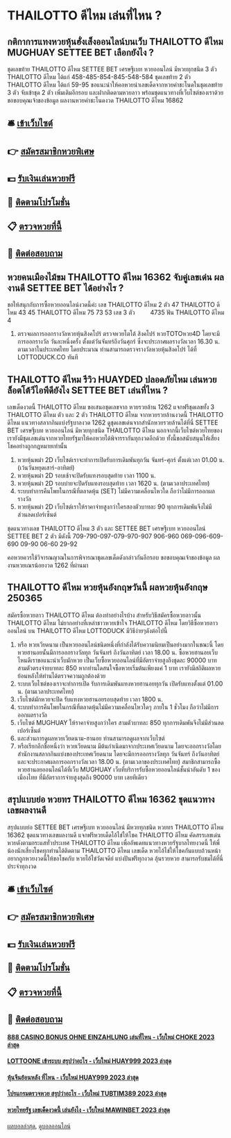 # THAILOTTO ดีไหม เล่นที่ไหน ?
## กติกาการแทงหวยหุ้นฮั่งเส็งออนไลน์บนเว็บ THAILOTTO ดีไหม MUGHUAY SETTEE BET เลือกยังไง ?
ชุดเลขท้าย THAILOTTO ดีไหม SETTEE BET เศรษฐีเบท หวยออนไลน์ มีหวยทุกชนิด 3 ตัว THAILOTTO ดีไหม ได้แก่
458-485-854-845-548-584
ชุดเลขท้าย 2 ตัว THAILOTTO ดีไหม ได้แก่
59-95
ขอแนะนำให้คอหวยนำเลขเด็ดจากหวยคำชะโนดในชุดเลขท้าย 3 ตัว จับเข้าชุด 2 ตัว เพิ่มเติมอีกรอบ และฝากติดตามหวยลาว พร้อมชุดแนวทางที่เว็บไซต์ของเราด้วย
ขอขอบคุณเจ้าของข้อมูล
ผลงานหวยคำชะโนดงวด THAILOTTO ดีไหม 16862


## 🛎 [เข้าเว็บไซต์](https://bit.ly/3BG5bNw)
## 👉 [สมัครสมาชิกหวยพิเศษ](https://bit.ly/3BG5bNw)
## 💵 [รับเงินเล่นหวยฟรี](https://bit.ly/3C3mvgS)
## 👑 [ติดตามโปรโมชั่น](https://bit.ly/3C3mvgS)
## 📋 [ตรวจหวยที่นี้](https://bit.ly/3C3mvgS)
## 📱 [ติดต่อสอบถาม](https://bit.ly/3C3mvgS)

## หวยคนเมืองไม้ขม THAILOTTO ดีไหม 16362 จับคู่เลขเด่น ผลงานดี SETTEE BET ได้อย่างไร ?
ขอให้สนุกกับการซื้อหวยออนไลน์งวดนี้ค่ะ
เลข THAILOTTO ดีไหม 2 ตัว 47 THAILOTTO ดีไหม 43 45 THAILOTTO ดีไหม 75 73 53
เลข 3 ตัว         4735
ฟัน THAILOTTO ดีไหม 4
1. ตรวจผลการออกรางวัลหวยหุ้นสิงคโปร์ ตรวจหวยโตโต้ สิงคโปร์ หวยTOTOหวย4D โดยจะมีการออกรางวัล วันละหนึ่งครั้ง ตั้งแต่วันจันทร์ถึงวันศุกร์ ซึ่งจะประกาศผลรางวัลเวลา 16.30 น. ตามเวลาในประเทศไทย โดยประมาณ ท่านสามารถตรวจรางวัลหวยหุ้นสิงคโปร์ ได้ที่ LOTTODUCK.CO ทันที

## THAILOTTO ดีไหม รีวิว HUAYDED ปลอดภัยไหม เล่นหวยล็อตโต้วีไอพีดียังไง SETTEE BET เล่นที่ไหน ?
เลขเด็ดงวดนี้ THAILOTTO ดีไหม ขอเสนอชุดเลขจาก หวยรวยล้าน 1262 แจกฟรีชุดเลขทั้ง 3 THAILOTTO ดีไหม ตัว และ 2 ตัว THAILOTTO ดีไหม จากหวยรวยล้านงวดนี้ THAILOTTO ดีไหม แนวทางสลากกินแบ่งรัฐบาลงวด 1262 ดูชุดเลขเด่นจากสำนักหวยรวยล้านได้ที่นี่ SETTEE BET เศรษฐีเบท หวยออนไลน์ มีหวยทุกชนิด THAILOTTO ดีไหม นอกจากนี้เว็บไซต์หวยไทยของเรายังมีชุดเลขเด่นจากหวยไทยรัฐมาให้คอหวยได้พิจารรากันทุกงวดอีกด้วย ทั้งนี้ขอสนับสนุนให้เสี่ยงโชคอย่างถูกกฎหมายเท่านั้น
1. หวยหุ้นพม่า 2D เว็บไซต์เราจะทำการเปิดรับการเดิมพันทุกวัน จันทร์-ศุกร์ ตั้งแต่เวลา 01.00 น. (เว้นวันหยุดเสาร์-อาทิตย์)
2. หวยหุ้นพม่า 2D รอบเช้าจะปิดรับแทงรอบสุดท้าย เวลา 1100 น.
3. หวยหุ้นพม่า 2D รอบบ่ายจะปิดรับแทงรอบสุดท้าย เวลา 1620 น. (ตามเวลาประเทศไทย)
4. ระบบทำการคืนโพยในกรณีที่ตลาดหุ้น (SET) ไม่มีความเคลื่อนไหวใด ถือว่าไม่มีการออกผลรางวัล
5. หวยหุ้นพม่า 2D เว็บไซต์เราให้ราคาจ่ายสูงกว่าใครสองตัวบาทละ 90 ทุกการเดิมพันจึงไม่มีส่วนลดเปอร์เซ็นต์

ชุดแนวทางเลข THAILOTTO ดีไหม 3 ตัว และ SETTEE BET เศรษฐีเบท หวยออนไลน์ SETTEE BET 2 ตัว มีดังนี้
709-790-097-079-970-907
906-960
069-096-609-690
09-90
06-60
29-92

คอหวยควรใช้วิจารณญาณในการพิจารณาชุดเลขเด็ดดังกล่าวกันอีกรอบ
ขอขอบคุณเจ้าของข้อมูล
ผลงานหวยเณรน้อยงวด 1262 ที่ผ่านมา

## THAILOTTO ดีไหม หวยหุ้นอังกฤษวันนี้ ผลหวยหุ้นอังกฤษ 250365
สมัครซื้อหวยลาว THAILOTTO ดีไหม ต้องทำอย่างไรบ้าง
สำหรับวิธีสมัครซื้อหวยลาวนั้น THAILOTTO ดีไหม ไม่ยากอย่างที่เหล่าชาวหวยเข้าใจ THAILOTTO ดีไหม โดยวิธีซื้อหวยลาวออนไลน์ บน THAILOTTO ดีไหม LOTTODUCK มีวิธีง่ายๆดังต่อไปนี้
1. หรือ หวยเวียดนาม เป็นหวยออนไลน์ชนิดหนึ่งที่กำลังได้รับความนิยมเป็นอย่างมากในขณะนี้ โดยหวยฮานอยนั้นมีการออกรางวัลทุก วันจันทร์ ถึงวันอาทิตย์ เวลา 18.00 น. ซื้อหวยฮานอยเว็บไหนดีเราขอแนะนำเว็บมักหวย เป็นเว็บซื้อหวยออนไลน์ที่มีอัตราจ่ายสูงถึงชุดละ 90000 บาท สามตัวตรงจ่ายบาทละ 850 หากท่านใดสนใจซื้อหวยเริ่มต้นเพียงแค่ 1 บาท เรายังมีสถิติผลหวยย้อนหลังให้ท่านได้ตรวจความถูกต้องด้วย
2. ระบบเว็บไซต์ของเราจะทำการเปิด รับการเดิมพันแทงหวยฮานอยทุกวัน เปิดรับแทงตั้งแต่ 01.00 น. (ตามเวลาประเทศไทย)
3. เว็บไซต์มักหวยจะปิด รับแทงหวยฮานอยรอบสุดท้าย เวลา 1800 น.
4. ระบบทำการคืนโพยในกรณีที่ตลาดหุ้นไม่มีความเคลื่อนไหวใดๆ ภายใน 1 ชั่วโมง ถือว่าไม่มีการออกผลรางวัล
5. เว็บไซต์ MUGHUAY ให้ราคาจ่ายสูงกว่าใคร สามตัวบาทละ 850 ทุกการเดิมพันจึงไม่มีส่วนลดเปอร์เซ็นต์
6. และส่วนการดูผลหวยเวียดนาม-ฮานอย ท่านสามารถดูผลจากเว็บไซต์
7. หรือเรียกอีกชื่อหนึ่งว่า หวยเวียดนาม มีต้นกำเนิดมาจากประเทศเวียดนาม โดยจะออกรางวัลโดยสำนักงานสลากกินแบ่งของประเทศเวียดนาม โดยจะมีการออกรางวัลทุก วันจันทร์ ถึงวันอาทิตย์ และจะประกาศผลการออกรางวัลเวลา 18.00 น. (ตามเวลาของประเทศไทย) สมาชิกสามารถซื้อหวยฮานอยออนไลน์ได้ที่เว็บ MUGHUAY เว็บที่บริการรับซื้อหวยออนไลน์ชั้นนำอันดับ 1 ของเมืองไทย ที่มีอัตราการจ่ายสูงสุดถึง 90000 บาท เลยทีเดียว

## สรุปแบบย่อ หวยทร THAILOTTO ดีไหม 16362 ชุดแนวทางเลขผลงานดี
สรุปแบบย่อ SETTEE BET เศรษฐีเบท หวยออนไลน์ มีหวยทุกชนิด หวยทร THAILOTTO ดีไหม 16362 ชุดแนวทางเลขผลงานดี แจกฟรีหวยเด็ดไอ้ไข่ให้โชค THAILOTTO ดีไหม คัดสรรเลขเด่นหวยดังตามกระแสทั่วประเทศ THAILOTTO ดีไหม เพื่ออัพเดทแนวทางหวยรัฐบาลไทยงวดนี้ ให้พี่น้องนักเสี่ยงโชคทุกท่านได้ติดตาม THAILOTTO ดีไหม เลขเด็ด หวยไอ้ไข่ให้โชคกันแบบถ้วนหน้า อยากถูกหวยงวดนี้ให้ขอโชคกับ หวยไอ้ไข่วัดเจดีย์ แบ่งปันฟรีทุกงวด ลุ้นรวยหวย สามารถรับชมได้ที่นี่ ประจำทุกงวด

## 🛎 [เข้าเว็บไซต์](https://bit.ly/3BG5bNw)
## 👉 [สมัครสมาชิกหวยพิเศษ](https://bit.ly/3BG5bNw)
## 💵 [รับเงินเล่นหวยฟรี](https://bit.ly/3C3mvgS)
## 👑 [ติดตามโปรโมชั่น](https://bit.ly/3C3mvgS)
## 📋 [ตรวจหวยที่นี้](https://bit.ly/3C3mvgS)
## 📱 [ติดต่อสอบถาม](https://bit.ly/3C3mvgS)

#### [888 CASINO BONUS OHNE EINZAHLUNG เล่นที่ไหน - เว็บใหม่ CHOKE 2023 ล่าสุด](https://atom.io/themes/888%20casino%20bonus%20ohne%20einzahlung%20เล่นที่ไหน%20-%20เว็บใหม่%20choke%202023%20ล่าสุด)
#### [LOTTOONE เข้าระบบ สรุปว่าอะไร - เว็บใหม่ HUAY999 2023 ล่าสุด](https://atom.io/themes/lottoone%20เข้าระบบ%20สรุปว่าอะไร%20-%20เว็บใหม่%20huay999%202023%20ล่าสุด)
#### [หุ้นจีนย้อนหลัง ที่ไหน - เว็บใหม่ HUAY999 2023 ล่าสุด](https://atom.io/themes/หุ้นจีนย้อนหลัง%20ที่ไหน%20-%20เว็บใหม่%20huay999%202023%20ล่าสุด)
#### [โปรแกรมตรวจหวย สรุปว่าอะไร - เว็บใหม่ TUBTIM389 2023 ล่าสุด](https://atom.io/themes/โปรแกรมตรวจหวย%20สรุปว่าอะไร%20-%20เว็บใหม่%20tubtim389%202023%20ล่าสุด)
#### [หวยไทยรัฐ เลขเด็ดงวดนี้ เล่นยังไง - เว็บใหม่ MAWINBET 2023 ล่าสุด](https://atom.io/themes/หวยไทยรัฐ%20เลขเด็ดงวดนี้%20เล่นยังไง%20-%20เว็บใหม่%20mawinbet%202023%20ล่าสุด)

[ผลบอลล่าสุด](https://siamsport.tv "ผลบอลล่าสุด"), [ดูบอลออนไลน์](https://siamsport.tv/ดูบอลสด "ดูบอลออนไลน์")